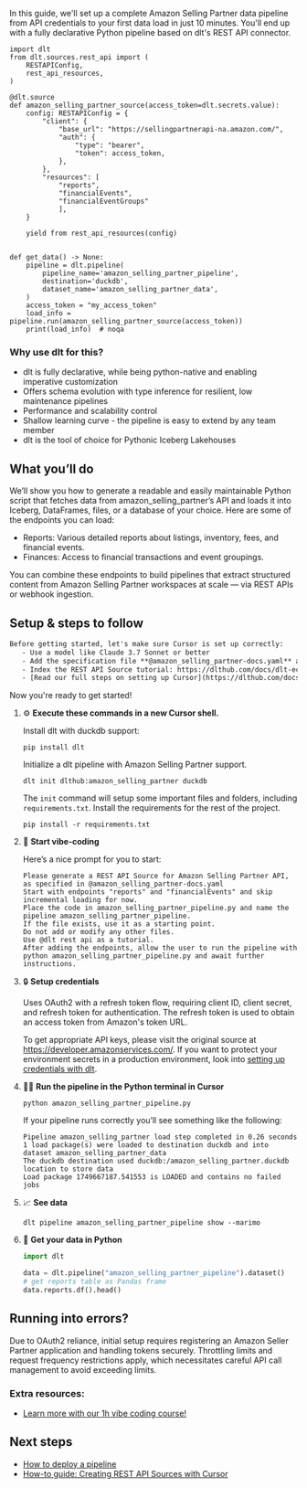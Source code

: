 In this guide, we'll set up a complete Amazon Selling Partner data pipeline from API credentials to your first data load in just 10 minutes. You'll end up with a fully declarative Python pipeline based on dlt's REST API connector.

```python-outcome
import dlt
from dlt.sources.rest_api import (
    RESTAPIConfig,
    rest_api_resources,
)

@dlt.source
def amazon_selling_partner_source(access_token=dlt.secrets.value):
    config: RESTAPIConfig = {
        "client": {
            "base_url": "https://sellingpartnerapi-na.amazon.com/",
            "auth": {
                "type": "bearer",
                "token": access_token,
            },
        },
        "resources": [
            "reports",
            "financialEvents",
            "financialEventGroups"
            ],
    }

    yield from rest_api_resources(config)


def get_data() -> None:
    pipeline = dlt.pipeline(
        pipeline_name='amazon_selling_partner_pipeline',
        destination='duckdb',
        dataset_name='amazon_selling_partner_data', 
    )
    access_token = "my_access_token"
    load_info = pipeline.run(amazon_selling_partner_source(access_token))
    print(load_info)  # noqa
```

### Why use dlt for this?

- dlt is fully declarative, while being python-native and enabling imperative customization
- Offers schema evolution with type inference for resilient, low maintenance pipelines
- Performance and scalability control
- Shallow learning curve - the pipeline is easy to extend by any team member
- dlt is the tool of choice for Pythonic Iceberg Lakehouses

## What you’ll do

We’ll show you how to generate a readable and easily maintainable Python script that fetches data from amazon_selling_partner’s API and loads it into Iceberg, DataFrames, files, or a database of your choice. Here are some of the endpoints you can load:

- Reports: Various detailed reports about listings, inventory, fees, and financial events. 
- Finances: Access to financial transactions and event groupings.

You can combine these endpoints to build pipelines that extract structured content from Amazon Selling Partner workspaces at scale — via REST APIs or webhook ingestion.

## Setup & steps to follow

```default
Before getting started, let's make sure Cursor is set up correctly:
   - Use a model like Claude 3.7 Sonnet or better
   - Add the specification file **@amazon_selling_partner-docs.yaml** as context
   - Index the REST API Source tutorial: https://dlthub.com/docs/dlt-ecosystem/verified-sources/rest_api/ and add it to context as **@dlt rest api**
   - [Read our full steps on setting up Cursor](https://dlthub.com/docs/dlt-ecosystem/llm-tooling/cursor-restapi#23-configuring-cursor-with-documentation)
```

Now you're ready to get started! 

1. ⚙️ **Execute these commands in a new Cursor shell.**
    
    Install dlt with duckdb support:
    ```shell
    pip install dlt
    ```

    Initialize a dlt pipeline with Amazon Selling Partner support.
    ```shell
    dlt init dlthub:amazon_selling_partner duckdb
    ```

    The `init` command will setup some important files and folders, including `requirements.txt`. Install the requirements for the rest of the project.
    ```shell
    pip install -r requirements.txt
    ```
    
2. 🤠 **Start vibe-coding**
    
    Here’s a nice prompt for you to start: 
    
    ```prompt
    Please generate a REST API Source for Amazon Selling Partner API, as specified in @amazon_selling_partner-docs.yaml 
    Start with endpoints "reports" and "financialEvents" and skip incremental loading for now. 
    Place the code in amazon_selling_partner_pipeline.py and name the pipeline amazon_selling_partner_pipeline. 
    If the file exists, use it as a starting point. 
    Do not add or modify any other files. 
    Use @dlt rest api as a tutorial. 
    After adding the endpoints, allow the user to run the pipeline with python amazon_selling_partner_pipeline.py and await further instructions.
    ```

    
3. 🔒 **Setup credentials** 
    
    Uses OAuth2 with a refresh token flow, requiring client ID, client secret, and refresh token for authentication. The refresh token is used to obtain an access token from Amazon's token URL.
    
    To get appropriate API keys, please visit the original source at https://developer.amazonservices.com/.
    If you want to protect your environment secrets in a production environment, look into [setting up credentials with dlt](https://dlthub.com/docs/walkthroughs/add_credentials).
    
4. 🏃‍♀️ **Run the pipeline in the Python terminal in Cursor**
    
    ```shell
    python amazon_selling_partner_pipeline.py
    ```
    
    If your pipeline runs correctly you’ll see something like the following:
    
    ```shell
    Pipeline amazon_selling_partner load step completed in 0.26 seconds
    1 load package(s) were loaded to destination duckdb and into dataset amazon_selling_partner_data
    The duckdb destination used duckdb:/amazon_selling_partner.duckdb location to store data
    Load package 1749667187.541553 is LOADED and contains no failed jobs
    ```
    
5. 📈 **See data**
    
    ```shell
    dlt pipeline amazon_selling_partner_pipeline show --marimo
    ```
    
6. 🐍 **Get your data in Python**
    
    ```python
    import dlt

   data = dlt.pipeline("amazon_selling_partner_pipeline").dataset()
   # get reports table as Pandas frame
   data.reports.df().head()
    ```

## Running into errors?

Due to OAuth2 reliance, initial setup requires registering an Amazon Seller Partner application and handling tokens securely. Throttling limits and request frequency restrictions apply, which necessitates careful API call management to avoid exceeding limits.

### Extra resources:

- [Learn more with our 1h vibe coding course!](https://www.youtube.com/watch?v=GGid70rnJuM)

## Next steps

- [How to deploy a pipeline](https://dlthub.com/docs/walkthroughs/deploy-a-pipeline)
- [How-to guide: Creating REST API Sources with Cursor](https://dlthub.com/docs/dlt-ecosystem/llm-tooling/cursor-restapi)